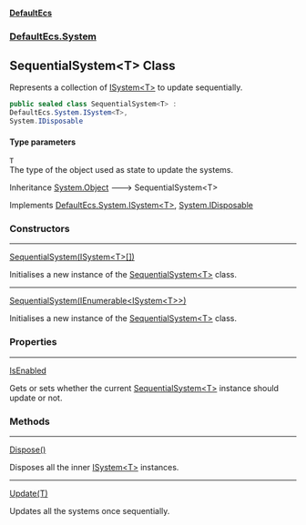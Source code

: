 #### [DefaultEcs](index.md 'index')
### [DefaultEcs.System](index.md#DefaultEcs_System 'DefaultEcs.System')
## SequentialSystem&lt;T&gt; Class
Represents a collection of [ISystem&lt;T&gt;](ISystem_T_.md 'DefaultEcs.System.ISystem&lt;T&gt;') to update sequentially.  
```csharp
public sealed class SequentialSystem<T> :
DefaultEcs.System.ISystem<T>,
System.IDisposable
```
#### Type parameters
<a name='DefaultEcs_System_SequentialSystem_T__T'></a>
`T`  
The type of the object used as state to update the systems.
  

Inheritance [System.Object](https://docs.microsoft.com/en-us/dotnet/api/System.Object 'System.Object') &#129106; SequentialSystem&lt;T&gt;  

Implements [DefaultEcs.System.ISystem&lt;](ISystem_T_.md 'DefaultEcs.System.ISystem&lt;T&gt;')[T](SequentialSystem_T_.md#DefaultEcs_System_SequentialSystem_T__T 'DefaultEcs.System.SequentialSystem&lt;T&gt;.T')[&gt;](ISystem_T_.md 'DefaultEcs.System.ISystem&lt;T&gt;'), [System.IDisposable](https://docs.microsoft.com/en-us/dotnet/api/System.IDisposable 'System.IDisposable')  
### Constructors

***
[SequentialSystem(ISystem&lt;T&gt;[])](SequentialSystem_T__SequentialSystem(ISystem_T___).md 'DefaultEcs.System.SequentialSystem&lt;T&gt;.SequentialSystem(DefaultEcs.System.ISystem&lt;T&gt;[])')

Initialises a new instance of the [SequentialSystem&lt;T&gt;](SequentialSystem_T_.md 'DefaultEcs.System.SequentialSystem&lt;T&gt;') class.  

***
[SequentialSystem(IEnumerable&lt;ISystem&lt;T&gt;&gt;)](SequentialSystem_T__SequentialSystem(IEnumerable_ISystem_T__).md 'DefaultEcs.System.SequentialSystem&lt;T&gt;.SequentialSystem(System.Collections.Generic.IEnumerable&lt;DefaultEcs.System.ISystem&lt;T&gt;&gt;)')

Initialises a new instance of the [SequentialSystem&lt;T&gt;](SequentialSystem_T_.md 'DefaultEcs.System.SequentialSystem&lt;T&gt;') class.  
### Properties

***
[IsEnabled](SequentialSystem_T__IsEnabled.md 'DefaultEcs.System.SequentialSystem&lt;T&gt;.IsEnabled')

Gets or sets whether the current [SequentialSystem&lt;T&gt;](SequentialSystem_T_.md 'DefaultEcs.System.SequentialSystem&lt;T&gt;') instance should update or not.  
### Methods

***
[Dispose()](SequentialSystem_T__Dispose().md 'DefaultEcs.System.SequentialSystem&lt;T&gt;.Dispose()')

Disposes all the inner [ISystem&lt;T&gt;](ISystem_T_.md 'DefaultEcs.System.ISystem&lt;T&gt;') instances.  

***
[Update(T)](SequentialSystem_T__Update(T).md 'DefaultEcs.System.SequentialSystem&lt;T&gt;.Update(T)')

Updates all the systems once sequentially.  
